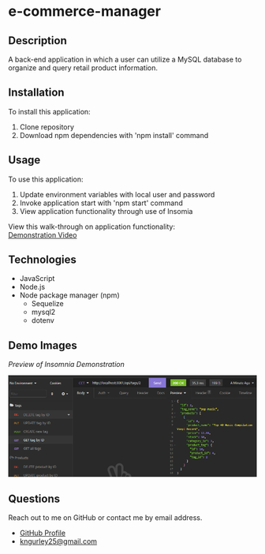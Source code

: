 # e-commerce-manager

## Description
A back-end application in which a user can utilize a MySQL database to organize and query retail product information.


## Installation
To install this application:
1. Clone repository
1. Download npm dependencies with 'npm install' command

## Usage
To use this application:
1. Update environment variables with local user and password
1. Invoke application start with 'npm start' command
1. View application functionality through use of Insomia

View this walk-through on application functionality:  
[Demonstration Video](https://watch.screencastify.com/v/XTNKOVGTl6j56vxbtUQ8)

## Technologies
- JavaScript
- Node.js
- Node package manager (npm)
	- Sequelize
	- mysql2
	- dotenv

## Demo Images
*Preview of Insomnia Demonstration*

![Demo](./assets/images/insomnia.PNG)

## Questions
Reach out to me on GitHub or contact me by email address.  
- [GitHub Profile](https://github.com/kngurley25)  
- kngurley25@gmail.com